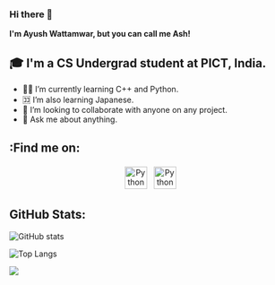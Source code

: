 ### Hi there 👋 

**I'm Ayush Wattamwar, but you can call me Ash!**



## 🎓 I'm a CS Undergrad student at PICT, India.

- 🧑‍💻 I’m currently learning C++ and Python.
- 🈁 I’m also learning Japanese. 
- 👯 I’m looking to collaborate with anyone on any project.
- 💬 Ask me about anything.


## :Find me on:
<!--
[<img align="left" alt="AshWatts | LinkedIn" width="40px" src="https://cdn.jsdelivr.net/npm/simple-icons@v3/icons/linkedin.svg" />][linkedin]
[<img align="left" alt="AshWatts | Mail" width="40px" src="https://cdn.jsdelivr.net/npm/simple-icons@v3/icons/gmail.svg" />][mail]
-->

<p align="center">
 <a href="https://www.linkedin.com/in/ayush-wattamwar-32534524b/" target="_blank" rel="noopener noreferrer"> <img src="https://cdn-icons-png.flaticon.com/512/174/174857.png" alt="Python" height="40" style="vertical-align:top; margin:4px"></a>
 <a href="mailto:ayushwattamwar27@gmail.com"> <img src="https://cdn-icons-png.flaticon.com/512/726/726623.png" alt="Python" height="40" style="vertical-align:top; margin:4px"></a> 
</p>





## GitHub Stats:
![GitHub stats](https://github-readme-stats.vercel.app/api?username=AshWatts&show_icons=true&theme=midnight-purple)


![Top Langs](https://github-readme-stats.vercel.app/api/top-langs/?username=AshWatts&theme=midnight-purple)

![](https://visitor-badge.laobi.icu/badge?page_id=AshWattsAshWatts)
